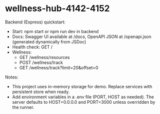 # wellness-hub-4142-4152

Backend (Express) quickstart:
- Start: npm start or npm run dev in backend
- Docs: Swagger UI available at /docs, OpenAPI JSON at /openapi.json (generated dynamically from JSDoc)
- Health check: GET /
- Wellness:
  - GET /wellness/resources
  - POST /wellness/track
  - GET /wellness/track?limit=20&offset=0

Notes:
- This project uses in-memory storage for demo. Replace services with persistent store when ready.
- Add environment variables in a .env file (PORT, HOST as needed). The server defaults to HOST=0.0.0.0 and PORT=3000 unless overridden by the runner.